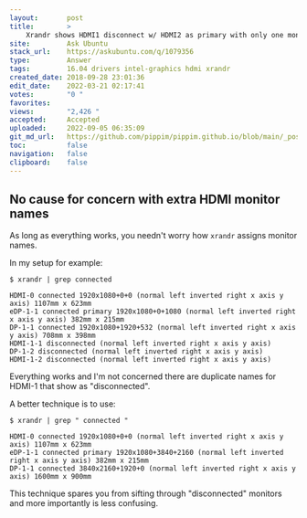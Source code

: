 ```yaml
---
layout:       post
title:        >
    Xrandr shows HDMI1 disconnect w/ HDMI2 as primary with only one monitor
site:         Ask Ubuntu
stack_url:    https://askubuntu.com/q/1079356
type:         Answer
tags:         16.04 drivers intel-graphics hdmi xrandr
created_date: 2018-09-28 23:01:36
edit_date:    2022-03-21 02:17:41
votes:        "0 "
favorites:    
views:        "2,426 "
accepted:     Accepted
uploaded:     2022-09-05 06:35:09
git_md_url:   https://github.com/pippim/pippim.github.io/blob/main/_posts/2018/2018-09-28-Xrandr-shows-HDMI1-disconnect-w_-HDMI2-as-primary-with-only-one-monitor.md
toc:          false
navigation:   false
clipboard:    false
---
```


## No cause for concern with extra HDMI monitor names

As long as everything works, you needn't worry how `xrandr` assigns monitor names.

In my setup for example:

``` 
$ xrandr | grep connected

HDMI-0 connected 1920x1080+0+0 (normal left inverted right x axis y axis) 1107mm x 623mm
eDP-1-1 connected primary 1920x1080+0+1080 (normal left inverted right x axis y axis) 382mm x 215mm
DP-1-1 connected 1920x1080+1920+532 (normal left inverted right x axis y axis) 708mm x 398mm
HDMI-1-1 disconnected (normal left inverted right x axis y axis)
DP-1-2 disconnected (normal left inverted right x axis y axis)
HDMI-1-2 disconnected (normal left inverted right x axis y axis)
```

Everything works and I'm not concerned there are duplicate names for HDMI-1 that show as "disconnected".

A better technique is to use:

``` terminal
$ xrandr | grep " connected "

HDMI-0 connected 1920x1080+0+0 (normal left inverted right x axis y axis) 1107mm x 623mm
eDP-1-1 connected primary 1920x1080+3840+2160 (normal left inverted right x axis y axis) 382mm x 215mm
DP-1-1 connected 3840x2160+1920+0 (normal left inverted right x axis y axis) 1600mm x 900mm
```

This technique spares you from sifting through "disconnected" monitors and more importantly is less confusing.
